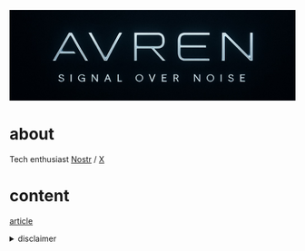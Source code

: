 <img src="picture/3C0A1925-4F9D-491D-9FE5-9D0F339DE942.jpeg" /> <br />
# about
Tech enthusiast
[Nostr](https://primal.net/p/npub1jp3776ujdul56rfkkrv8rxxgrslqr07rz83xpmz3ndl74lg7ngys320eg2) / [X](https://x.com/avrentech?s=21) <br >

# content
[article](https://github.com/avren-tech/home/wiki) <br >

<details>
<summary>disclaimer</summary>
This content was created by the author based on independent research and reflects the author's current understanding at the time of writing.
While every effort has been made to ensure the information is accurate and up-to-date, no guarantee is given regarding its correctness, completeness, or applicability to specific situations.
This material is intended for informational purposes only and should not be considered as professional advice. Users are encouraged to verify critical information through additional sources before relying on it for decision-making. Neither the author nor the organization assumes any liability for errors, omissions, or potential consequences arising from the use of this content.
</details>
